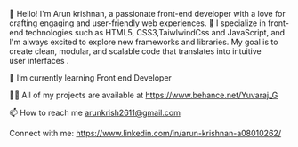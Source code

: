 👋 Hello! I'm Arun krishnan, a passionate front-end developer with a love for crafting engaging and user-friendly web experiences.
🌟 I specialize in front-end technologies such as HTML5, CSS3,TaiwlwindCss and JavaScript, and I'm always excited to explore new frameworks and libraries.
My goal is to create clean, modular, and scalable code that translates into intuitive user interfaces .

🌱 I’m currently learning Front end Developer

👨‍💻 All of my projects are available at https://www.behance.net/Yuvaraj_G

📫 How to reach me arunkrish2611@gmail.com

Connect with me:
https://www.linkedin.com/in/arun-krishnan-a08010262/


